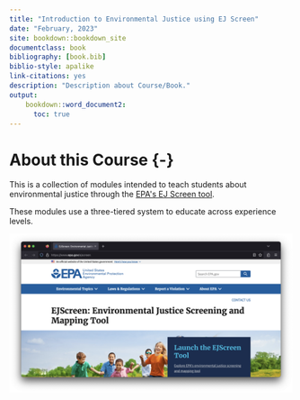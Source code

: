 ```yaml
---
title: "Introduction to Environmental Justice using EJ Screen"
date: "February, 2023"
site: bookdown::bookdown_site
documentclass: book
bibliography: [book.bib]
biblio-style: apalike
link-citations: yes
description: "Description about Course/Book."
output:
    bookdown::word_document2:   
      toc: true
---
```


# About this Course {-}

This is a collection of modules intended to teach students about environmental justice through the [EPA's EJ Screen tool](https://www.epa.gov/ejscreen).

These modules use a three-tiered system to educate across experience levels.

![](assets/ej_screen.png)
